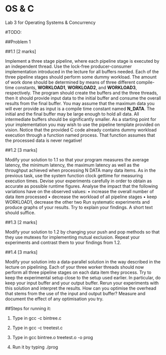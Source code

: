 # OS & C
Lab 3 for Operating Systems &amp; Concurrency 

#TODO:

##Problem 1

##1.1 [2 marks]

Implement a three stage pipeline, where each pipeline stage is executed by an independent
thread. Use the lock-free producer-consumer implementation introduced in the
lecture for all buffers needed. Each of the three pipeline stages should perform some
dummy workload. The amount of work done should be determined by means of three
different compile-time constants, **WORKLOAD1**, **WORKLOAD2**, and **WORKLOAD3**, respectively.
The program should create the buffers and the three threads, then it should provide
input data to the initial buffer and consume the overall results from the final buffer.
You may assume that the maximum data you will ever provide as input is a compile
time constant named **N_DATA**. The initial and the final buffer may be large enough to
hold all data. All intermediate buffers should be significantly smaller.
As a starting point for your implementation you may wish to use the pipeline template
provided on vision. Notice that the provided C code already contains dummy
workload execution through a function named process. That function assumes that
the processed data is never negative!

 
##1.2 [3 marks]

Modify your solution to 1.1 so that your program measures the average latency, the
minimum latency, the maximum latency as well as the throughput achieved when
processing N DATA many data items.
As in the previous task, use the system function clock gettime for measuring execution
times.
Devise your experiments carefully in order to obtain as accurate as possible runtime
figures.
Analyse the impact that the following variations have on the observed values:
• increase the overall number of data item processed
• decrease the workload of all pipeline stages
• keep WORKLOAD1, decrease the other two
Run systematic experiments and produce graphs of your results. Try to explain
your findings. A short text should suffice.

##1.3 [2 marks]

Modify your solution to 1.2 by changing your push and pop methods so that they use
mutexes for implementing mutual exclusion.
Repeat your experiments and contrast them to your findings from 1.2.


##1.4 [3 marks]

Modify your solution into a data-parallel solution in the way described in the lecture
on pipelining. Each of your three worker threads should now perform all three pipeline
stages on each data item they process.
Try to keep the experimental setup close to the setup used earlier. In particular,
do keep your input buffer and your output buffer. Rerun your experiments with this
solution and interpret the results. How can you optimise the overhead that stems
from the use of the input and output buffer? Measure and document the effect of any
optimisation you try.


##Steps for running it:

1. Type in gcc -c bintree.c
 
2. Type in gcc -c treetest.c 

3. Type in gcc bintree.o treetest.o -o prog

4. Run it by typing ./prog
